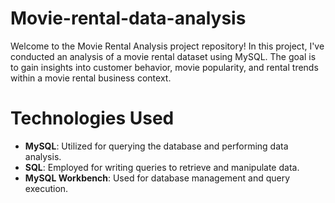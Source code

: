 # Movie-rental-data-analysis
Welcome to the Movie Rental Analysis project repository! In this project, I've conducted an analysis of a movie rental dataset using MySQL. The goal is to gain insights into customer behavior, movie popularity, and rental trends within a movie rental business context.
# Technologies Used

- **MySQL**: Utilized for querying the database and performing data analysis.
- **SQL**: Employed for writing queries to retrieve and manipulate data.
- **MySQL Workbench**: Used for database management and query execution.
